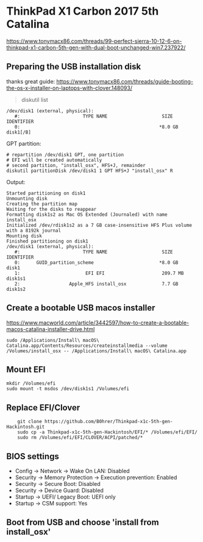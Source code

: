 # ThinkPad X1 Carbon 2017 5th Catalina

https://www.tonymacx86.com/threads/99-perfect-sierra-10-12-6-on-thinkpad-x1-carbon-5th-gen-with-dual-boot-unchanged-win7.237922/

## Preparing the USB installation disk
thanks great guide: https://www.tonymacx86.com/threads/guide-booting-the-os-x-installer-on-laptops-with-clover.148093/

> diskutil list
~~~
/dev/disk1 (external, physical):
   #:                       TYPE NAME                    SIZE       IDENTIFIER
   0:                                                   *8.0 GB     disk1[/B]
~~~

GPT partition:
~~~
# repartition /dev/disk1 GPT, one partition
# EFI will be created automatically
# second partition, "install_osx", HFS+J, remainder
diskutil partitionDisk /dev/disk1 1 GPT HFS+J "install_osx" R
~~~

Output:
~~~
Started partitioning on disk1
Unmounting disk
Creating the partition map
Waiting for the disks to reappear
Formatting disk1s2 as Mac OS Extended (Journaled) with name install_osx
Initialized /dev/rdisk1s2 as a 7 GB case-insensitive HFS Plus volume with a 8192k journal
Mounting disk
Finished partitioning on disk1
/dev/disk1 (external, physical):
   #:                       TYPE NAME                    SIZE       IDENTIFIER
   0:      GUID_partition_scheme                        *8.0 GB     disk1
   1:                        EFI EFI                     209.7 MB   disk1s1
   2:                  Apple_HFS install_osx             7.7 GB     disk1s2
~~~

## Create a bootable USB macos installer
https://www.macworld.com/article/3442597/how-to-create-a-bootable-macos-catalina-installer-drive.html

~~~
sudo /Applications/Install\ macOS\ Catalina.app/Contents/Resources/createinstallmedia --volume /Volumes/install_osx -- /Applications/Install\ macOS\ Catalina.app
~~~

## Mount EFI
~~~
mkdir /Volumes/efi
sudo mount -t msdos /dev/disk1s1 /Volumes/efi
~~~

## Replace EFI/Clover

~~~
	git clone https://github.com/B0hrer/Thinkpad-x1c-5th-gen-Hackintosh.git
	sudo cp -a Thinkpad-x1c-5th-gen-Hackintosh/EFI/* /Volumes/efi/EFI/
	sudo rm /Volumes/efi/EFI/CLOVER/ACPI/patched/*
~~~

## BIOS settings
* Config → Network → Wake On LAN: Disabled
* Security → Memory Protection → Execution prevention: Enabled
* Security → Secure Boot: Disabled
* Security → Device Guard: Disabled
* Startup → UEFI/ Legacy Boot: UEFI only
* Startup → CSM support: Yes

## Boot from USB and choose 'install from install_osx'

